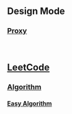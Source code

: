 ## Design Mode
### [Proxy](https://github.com/CrazyBunQnQ/ShowMeCode/tree/master/src/main/java/com/crazybunqnq/designpattern/proxy)

<br/>

## [LeetCode](https://leetcode.com)

### [Algorithm](https://leetcode.com/problemset/algorithms/)

#### [Easy Algorithm](https://github.com/CrazyBunQnQ/ShowMeCode/tree/master/src/main/java/com/crazybunqnq/leetcode/algorithm/easy)
